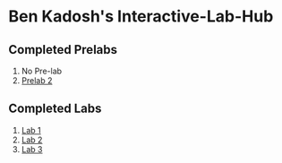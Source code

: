 # Ben Kadosh's Interactive-Lab-Hub


## Completed Prelabs
1. No Pre-lab
2. [Prelab 2](https://github.com/BenKadosh1/IDD-Fa19-Lab2-Prelab)


## Completed Labs
1. [Lab 1](https://github.com/BenKadosh1/IDD-Fa19-Lab1/blob/master/README.md)
2. [Lab 2](https://github.com/BenKadosh1/IDD-Fa19-Lab2/blob/master/README.md)
3. [Lab 3](https://github.com/BenKadosh1/IDD-Fa19-Lab3/blob/master/README.md)
